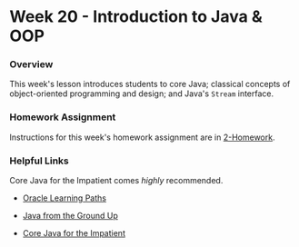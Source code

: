 # Week 20 - Introduction to Java & OOP

### Overview

This week's lesson introduces students to core Java; classical concepts of object-oriented programming and design; and Java's `Stream` interface.

### Homework Assignment

Instructions for this week's homework assignment are in [2-Homework](02-Homework/Instructions/README.md).

### Helpful Links

Core Java for the Impatient comes _highly_ recommended.

- [Oracle Learning Paths](https://docs.oracle.com/javase/tutorial/tutorialLearningPaths.html)

- [Java from the Ground Up](http://www.javaworld.com/article/2076075/learn-java/core-java-learn-java-from-the-ground-up.html)

- [Core Java for the Impatient](http://www.jfn.ac.lk/sci/csc/images/books/Core%20Java%20for%20the%20Impatient%20-%20Cay%20S.%20Horstmann-526pp.pdf)
